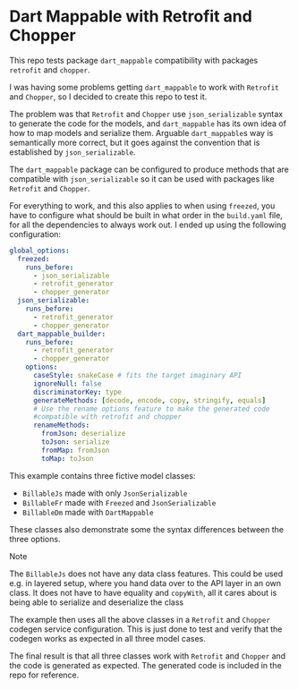 # Dart Mappable with Retrofit and Chopper


This repo tests package `dart_mappable` compatibility with packages `retrofit` and `chopper`.

I was having some problems getting `dart_mappable` to work with `Retrofit` and `Chopper`, so I decided to create this repo to test it.

The problem was that `Retrofit` and `Chopper` use `json_serializable` syntax to generate the code for the models, and `dart_mappable` has its own idea of how to map models and serialize them. Arguable `dart_mappable`s way is semantically more correct, but it goes against the convention that is established by `json_serializable`. 

The `dart_mappable` package can be configured to produce methods that are compatible with `json_serializable` so it can be used with packages like `Retrofit` and `Chopper`.

For everything to work, and this also applies to when using `freezed`, you have to configure what should be built in what order in the `build.yaml` file, for all the dependencies to always work out. I ended up using the following configuration:

```yaml
global_options:
  freezed:
    runs_before:
      - json_serializable
      - retrofit_generator
      - chopper_generator
  json_serializable:
    runs_before:
      - retrofit_generator
      - chopper_generator
  dart_mappable_builder:
    runs_before:
      - retrofit_generator
      - chopper_generator
    options:
      caseStyle: snakeCase # fits the target imaginary API
      ignoreNull: false
      discriminatorKey: type
      generateMethods: [decode, encode, copy, stringify, equals]
      # Use the rename options feature to make the generated code 
      #compatible with retrofit and chopper
      renameMethods:
        fromJson: deserialize
        toJson: serialize
        fromMap: fromJson
        toMap: toJson
```

This example contains three fictive model classes:

- `BillableJs` made with only `JsonSerializable`
- `BillableFr` made with `Freezed` and `JsonSerializable`
- `BillableDm` made with `DartMappable`

 These classes also demonstrate some the syntax differences between the three options. 
 > [!NOTE]
 > The `BillableJs` does not have any data class features. This could be used e.g. in layered setup, where you hand data over to the API layer in an own class. It does not have to have equality and `copyWith`, all it cares about is being able to serialize and deserialize the class
 
The example then uses all the above classes in a `Retrofit` and `Chopper` codegen service configuration. This is just done to test and verify that the codegen works as expected in all three model cases.

The final result is that all three classes work with `Retrofit` and `Chopper` and the code is generated as expected. The generated code is included in the repo for reference.


